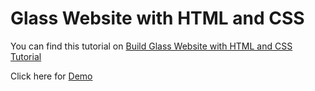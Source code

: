 # Glass Website with HTML and CSS

You can find this tutorial on
[Build Glass Website with HTML and CSS Tutorial](https://www.youtube.com/watch?v=O7WbVj5apxU)

Click here for [Demo](https://naylin99.github.io/glass_website/)
